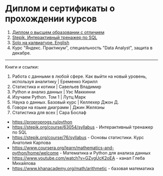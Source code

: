# Диплом и сертификаты о прохождении курсов
1. [Диплом о высшем образовании с отличием]()
2. [Stepik. Интерактивный тренажер по SQL](https://github.com/Yourius/Certificates/blob/main/stepik_certificate_sql.pdf)
3. [Solo на калвиатуре. English](https://github.com/Yourius/Certificates/blob/main/Solo_typing_EN.pdf)
4. Курс "Яндекс. Практикум", специальность "Data Analyst", защита в декабре.

___

Книги и ссылки:

01. Работа с данными в любой сфере. Как выйти на новый уровень, используя аналитику | Еременко Кирилл
02. Статистика и котики | Савельев Владимир
03. Python и анализ данных |  Уэс Маккинни
03. Изучаем Python. Том 1 | Лутц Марк
04. Наука о данных. Базовый курс | Келлехер Джон Д.
05. Говори на языке диаграмм | Джин Желязны
06. Статистика для всех | Сара Бослаф


- https://proproprogs.ru/python
- https://stepik.org/course/63054/syllabus - Интерактивный тренажер по SQL
- https://stepik.org/course/76/syllabus - Основы статистики. Курс Анатолия Карпова
- https://www.coursera.org/learn/mathematics-and-python/home/welcome - Математика и Python для анализа данных
- https://www.youtube.com/watch?v=GZvgUcK2oEA - канал Глеба Михайлова   
- https://www.khanacademy.org/math/arithmetic - базовая математика  
 
